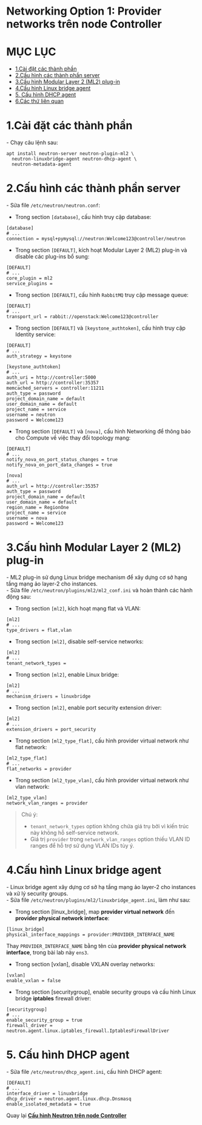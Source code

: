 # Networking Option 1: Provider networks trên node Controller



# MỤC LỤC
- [1.Cài đặt các thành phần](#1)
- [2.Cấu hình các thành phần server](#2)
- [3.Cấu hình Modular Layer 2 (ML2) plug-in](#3)
- [4.Cấu hình Linux bridge agent](#4)
- [5. Cấu hình DHCP agent](#5)
- [6.Các thứ liên quan](#6)



<a name="1"></a>

# 1.Cài đặt các thành phần
\- Chạy câu lệnh sau:  
```
apt install neutron-server neutron-plugin-ml2 \
  neutron-linuxbridge-agent neutron-dhcp-agent \
  neutron-metadata-agent
```

<a name="2"></a>

# 2.Cấu hình các thành phần server
\- Sửa file `/etc/neutron/neutron.conf`:  
- Trong section `[database]`, cấu hình truy cập database:  
```
[database]
# ...
connection = mysql+pymysql://neutron:Welcome123@controller/neutron
```

- Trong section `[DEFAULT]`, kích hoạt Modular Layer 2 (ML2) plug-in và disable các plug-ins bổ sung:  
```
[DEFAULT]
# ...
core_plugin = ml2
service_plugins =
```

- Trong section `[DEFAULT]`, cấu hình `RabbitMQ` truy cập message queue:  
```
[DEFAULT]
# ...
transport_url = rabbit://openstack:Welcome123@controller
```

- Trong section `[DEFAULT]` và `[keystone_authtoken]`, cấu hình truy cập Identity service:  
```
[DEFAULT]
# ...
auth_strategy = keystone

[keystone_authtoken]
# ...
auth_uri = http://controller:5000
auth_url = http://controller:35357
memcached_servers = controller:11211
auth_type = password
project_domain_name = default
user_domain_name = default
project_name = service
username = neutron
password = Welcome123
```

- Trong section `[DEFAULT]` và `[nova]`, cấu hình Networking để thông báo cho Compute về việc thay đổi topology mạng:  
```
[DEFAULT]
# ...
notify_nova_on_port_status_changes = true
notify_nova_on_port_data_changes = true

[nova]
# ...
auth_url = http://controller:35357
auth_type = password
project_domain_name = default
user_domain_name = default
region_name = RegionOne
project_name = service
username = nova
password = Welcome123
```

<a name="3"></a>

# 3.Cấu hình Modular Layer 2 (ML2) plug-in
\- ML2 plug-in sử dụng Linux bridge mechanism để xây dựng cơ sở hạng tầng mạng ảo layer-2 cho instances.  
\- Sửa file `/etc/neutron/plugins/ml2/ml2_conf.ini` và hoàn thành các hành động sau:  
- Trong section `[ml2]`, kích hoạt mạng flat và VLAN:  
```
[ml2]
# ...
type_drivers = flat,vlan
```

- Trong section `[ml2]`, disable self-service networks:  
```
[ml2]
# ...
tenant_network_types =
```

- Trong section `[ml2]`, enable Linux bridge:  
```
[ml2]
# ...
mechanism_drivers = linuxbridge
```   

- Trong section `[ml2]`, enable port security extension driver:  
```
[ml2]
# ...
extension_drivers = port_security
```

- Trong section `[ml2_type_flat]`, cấu hình provider virtual network như flat network:  
```
[ml2_type_flat]
# ...
flat_networks = provider
```

- Trong section `[ml2_type_vlan]`, cấu hình provider virtual network như vlan network:  
```
[ml2_type_vlan]
network_vlan_ranges = provider
```


>Chú ý:  
>- `tenant_network_types` option không chứa giá trụ bởi vì kiến trúc này không hỗ self-service network.  
>- Giá trị `provider` trong `network_vlan_ranges` option thiếu VLAN ID ranges để hỗ trợ sử dụng VLAN IDs tùy ý.

<a name="4"></a>

# 4.Cấu hình Linux bridge agent
\- Linux bridge agent xây dựng cơ sở hạ tầng mạng ảo layer-2 cho instances và xử lý security groups.  
\- Sửa file `/etc/neutron/plugins/ml2/linuxbridge_agent.ini`, làm như sau:  
- Trong section [linux_bridge], map **provider virtual network** đến **provider physical network interface**:  
```
[linux_bridge]
physical_interface_mappings = provider:PROVIDER_INTERFACE_NAME
```

Thay `PROVIDER_INTERFACE_NAME` bằng tên của **provider physical network interface**, trong bài lab này `ens3`.  
- Trong section [vxlan], disable VXLAN overlay networks:  
```
[vxlan]
enable_vxlan = false
```

- Trong section [securitygroup], enable security groups và cấu hình Linux bridge **iptables** firewall driver:  
```
[securitygroup]
# ...
enable_security_group = true
firewall_driver = neutron.agent.linux.iptables_firewall.IptablesFirewallDriver
```

<a name="5"></a>

# 5. Cấu hình DHCP agent
\- Sửa file `/etc/neutron/dhcp_agent.ini`, cấu hình DHCP agent:  
```
[DEFAULT]
# ...
interface_driver = linuxbridge
dhcp_driver = neutron.agent.linux.dhcp.Dnsmasq
enable_isolated_metadata = true
```


Quay lại [**Cấu hình Neutron trên node Controller**](Install_OPS_with_OVS.md#config_neutron_controller)






